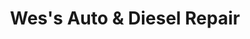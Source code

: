 ---
title: "Wes's Auto & Diesel Repair"
url: /mesa/wess-auto-und-diesel-repair/
shop: Autowerkstatt
---